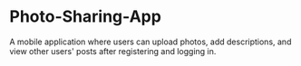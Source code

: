 # Photo-Sharing-App
 A mobile application where users can upload photos, add descriptions, and view other users' posts after registering and logging in.
